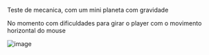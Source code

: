 Teste de mecanica, com um mini planeta com gravidade 

No momento com dificuldades para girar o player com o movimento horizontal do mouse 

![image](https://github.com/keykk/TesteMecanicaGravidade/assets/71737766/2796aee8-8329-455c-9218-1f7460c62141)
